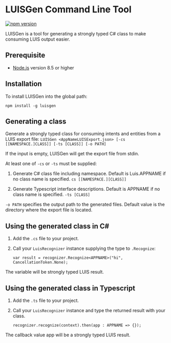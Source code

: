 # LUISGen Command Line Tool
[![npm version](https://badge.fury.io/js/luisgen.svg)](https://badge.fury.io/js/luisgen)

LUISGen is a tool for generating a strongly typed C# class to make consuming LUIS output easier.

## Prerequisite

- [Node.js](https://nodejs.org/) version 8.5 or higher


## Installation
To install LUISGen into the global path:

```shell
npm install -g luisgen
```

## Generating a class

Generate a strongly typed class for consuming intents and entities from a LUIS export file:
`LUISGen <AppNameLUISExport.json> [-cs [[NAMESPACE.]CLASS]] [-ts [CLASS]] [-o PATH]`

If the input is empty, LUISGen will get the export file from stdin.

At least one of `-cs` or `-ts` must be supplied:

1) Generate C# class file including namespace.  Default is Luis.APPNAME if no class name is specified.
`cs [[NAMESPACE.][CLASS]]`

2) Generate Typescript interface descriptions.  Default is APPNAME if no class name is specified.
`-ts [CLASS]`

`-o PATH` specifies the output path to the generated files. Default value is the directory where the export file is located.

## Using the generated class in C#
1) Add the `.cs` file to your project.
2) Call your `LuisRecognizer` instance supplying the type to `.Recognize`:

    `var result = recognizer.Recognize<APPNAME>("hi", CancellationToken.None);`

The variable will be strongly typed LUIS result.

## Using the generated class in Typescript
1) Add the `.ts` file to your project.
2) Call your `LuisRecognizer` instance and type the returned result with your class.

    `recognizer.recognize(context).then(app : APPNAME => {});`

The callback value app will be a strongly typed LUIS result.
